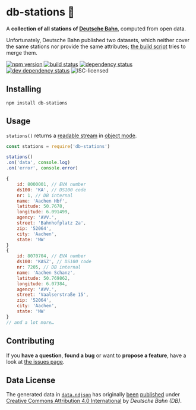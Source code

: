 # db-stations 🚏

A **collection of all stations of [Deutsche Bahn](http://db.de/)**, computed from open data.

Unfortunately, Deutsche Bahn published two datasets, which neither cover the same stations nor provide the same attributes; [the build script](build/index.js) tries to merge them.

[![npm version](https://img.shields.io/npm/v/db-stations.svg)](https://www.npmjs.com/package/db-stations)
[![build status](https://img.shields.io/travis/derhuerst/db-stations.svg)](https://travis-ci.org/derhuerst/db-stations)
[![dependency status](https://img.shields.io/david/derhuerst/db-stations.svg)](https://david-dm.org/derhuerst/db-stations)
[![dev dependency status](https://img.shields.io/david/dev/derhuerst/db-stations.svg)](https://david-dm.org/derhuerst/db-stations#info=devDependencies)
![ISC-licensed](https://img.shields.io/github/license/derhuerst/db-stations.svg)


## Installing

```shell
npm install db-stations
```


## Usage

`stations()` returns a [readable stream](https://nodejs.org/api/stream.html#stream_class_stream_readable) in [object mode](https://nodejs.org/api/stream.html#stream_object_mode).

```js
const stations = require('db-stations')

stations()
.on('data', console.log)
.on('error', console.error)
```

```js
{
	id: 8000001, // EVA number
	ds100: 'KA', // DS100 code
	nr: 1, // DB internal
	name: 'Aachen Hbf',
	latitude: 50.7678,
	longitude: 6.091499,
	agency: 'AVV.',
	street: 'Bahnhofplatz 2a',
	zip: '52064',
	city: 'Aachen',
	state: 'NW'
}
{
	id: 8070704, // EVA number
	ds100: 'KASZ', // DS100 code
	nr: 7205, // DB internal
	name: 'Aachen Schanz',
	latitude: 50.769862,
	longitude: 6.07384,
	agency: 'AVV.',
	street: 'Vaalserstraße 15',
	zip: '52064',
	city: 'Aachen',
	state: 'NW'
}
// and a lot more…
```


## Contributing

If you **have a question**, **found a bug** or want to **propose a feature**, have a look at [the issues page](https://github.com/derhuerst/db-stations/issues).


## Data License

The generated data in [`data.ndjson`](data.ndjson) has originally [been](http://data.deutschebahn.com/dataset/data-stationsdaten) [published](http://data.deutschebahn.com/dataset/data-haltestellen) under [Creative Commons Attribution 4.0 International](https://creativecommons.org/licenses/by/4.0/) by *Deutsche Bahn (DB)*.

